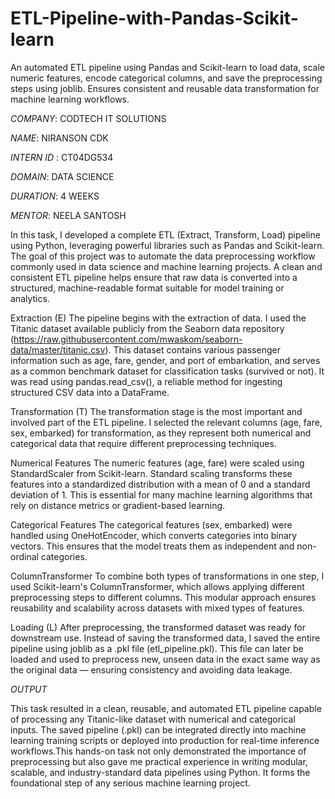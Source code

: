 # ETL-Pipeline-with-Pandas-Scikit-learn
An automated ETL pipeline using Pandas and Scikit-learn to load data, scale numeric features, encode categorical columns, and save the preprocessing steps using joblib. Ensures consistent and reusable data transformation for machine learning workflows.

*COMPANY*: CODTECH IT SOLUTIONS

*NAME*: NIRANSON CDK

*INTERN ID* : CT04DG534

*DOMAIN*: DATA SCIENCE

*DURATION*: 4 WEEKS

*MENTOR*: NEELA SANTOSH

In this task, I developed a complete ETL (Extract, Transform, Load) pipeline using Python, leveraging powerful libraries such as Pandas and Scikit-learn. The goal of this project was to automate the data preprocessing workflow commonly used in data science and machine learning projects. A clean and consistent ETL pipeline helps ensure that raw data is converted into a structured, machine-readable format suitable for model training or analytics.

Extraction (E)
The pipeline begins with the extraction of data. I used the Titanic dataset available publicly from the Seaborn data repository (https://raw.githubusercontent.com/mwaskom/seaborn-data/master/titanic.csv). This dataset contains various passenger information such as age, fare, gender, and port of embarkation, and serves as a common benchmark dataset for classification tasks (survived or not). It was read using pandas.read_csv(), a reliable method for ingesting structured CSV data into a DataFrame.

 Transformation (T)
The transformation stage is the most important and involved part of the ETL pipeline. I selected the relevant columns (age, fare, sex, embarked) for transformation, as they represent both numerical and categorical data that require different preprocessing techniques.

 Numerical Features
The numeric features (age, fare) were scaled using StandardScaler from Scikit-learn. Standard scaling transforms these features into a standardized distribution with a mean of 0 and a standard deviation of 1. This is essential for many machine learning algorithms that rely on distance metrics or gradient-based learning.

 Categorical Features
The categorical features (sex, embarked) were handled using OneHotEncoder, which converts categories into binary vectors. This ensures that the model treats them as independent and non-ordinal categories.

 ColumnTransformer
To combine both types of transformations in one step, I used Scikit-learn's ColumnTransformer, which allows applying different preprocessing steps to different columns. This modular approach ensures reusability and scalability across datasets with mixed types of features.

Loading (L)
After preprocessing, the transformed dataset was ready for downstream use. Instead of saving the transformed data, I saved the entire pipeline using joblib as a .pkl file (etl_pipeline.pkl). This file can later be loaded and used to preprocess new, unseen data in the exact same way as the original data — ensuring consistency and avoiding data leakage.

*OUTPUT*

This task resulted in a clean, reusable, and automated ETL pipeline capable of processing any Titanic-like dataset with numerical and categorical inputs. The saved pipeline (.pkl) can be integrated directly into machine learning training scripts or deployed into production for real-time inference workflows.This hands-on task not only demonstrated the importance of preprocessing but also gave me practical experience in writing modular, scalable, and industry-standard data pipelines using Python. It forms the foundational step of any serious machine learning project.

